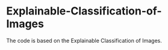 # Explainable-Classification-of-Images
The code is based on the Explainable Classification of Images.
